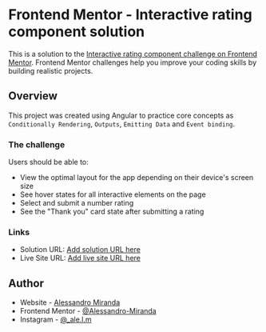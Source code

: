 # Frontend Mentor - Interactive rating component solution

This is a solution to the [Interactive rating component challenge on Frontend Mentor](https://www.frontendmentor.io/challenges/interactive-rating-component-koxpeBUmI). Frontend Mentor challenges help you improve your coding skills by building realistic projects. 

## Overview

This project was created using Angular to practice core concepts as `Conditionally Rendering`, `Outputs`, `Emitting Data` and `Event binding`.

### The challenge

Users should be able to:

- View the optimal layout for the app depending on their device's screen size
- See hover states for all interactive elements on the page
- Select and submit a number rating
- See the "Thank you" card state after submitting a rating

### Links

- Solution URL: [Add solution URL here](https://your-solution-url.com)
- Live Site URL: [Add live site URL here](https://your-live-site-url.com)

## Author

- Website - [Alessandro Miranda](https://alessandro-miranda.vercel.app/)
- Frontend Mentor - [@Alessandro-Miranda](https://www.frontendmentor.io/profile/Alessandro-Miranda)
- Instagram - [@_ale.l.m](https://www.instagram.com/_ale.l.m/)